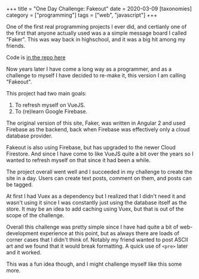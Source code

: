 +++
title = "One Day Challenge: Fakeout"
date = 2020-03-09
[taxonomies]
category = ["programming"]
tags = ["web", "javascript"]
+++

One of the first real programming projects I ever did, and certianly one of the
first that anyone actually used was a a simple message board I called "Faker".
This was way back in highschool, and it was a big hit among my friends.

Code is [in the repo here](/dir?ci=tip&name=knowhere-cafe/fakeout)

Now years later I have come a long way as a programmer, and as a challenge to
myself I have decided to re-make it, this version I am calling "Fakeout".

This project had two main goals:

1. To refresh myself on VueJS.
2. To (re)learn Google Firebase.

The original version of this site, Faker, was written in Angular 2 and used
Firebase as the backend, back when Firebase was effectively only a cloud
database provider.

Fakeout is also using Firebase, but has upgraded to the newer Cloud Firestore.
And since I have come to like VueJS quite a bit over the
years so I wanted to refresh myself on that since it had been a while.

The project overall went well and I succeeded in my challenge to create the site
in a day. Users can create text posts, comment on them, and posts can be tagged.

At first I had Vuex as a dependency but I realized that I didn't need it and
wasn't using it since I was constantly just using the database itself as the
store. It may be an idea to add caching using Vuex, but that is out of the scope
of the challenge.

Overall this challenge was pretty simple since I have had quite a bit of
web-development experience at this point, but as always there are loads of
corner cases that I didn't think of.
Notably my friend wanted to post ASCII art and we found that it would break
formatting. A quick use of `<pre>` later and it worked.

This was a fun idea though, and I might challenge myself like this some more.
